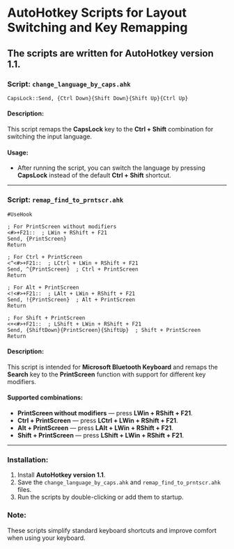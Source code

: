 # AutoHotkey Scripts for Layout Switching and Key Remapping

## The scripts are written for **AutoHotkey version 1.1**.

### Script: `change_language_by_caps.ahk`
```ahk
CapsLock::Send, {Ctrl Down}{Shift Down}{Shift Up}{Ctrl Up}
```

#### Description:
This script remaps the **CapsLock** key to the **Ctrl + Shift** combination for switching the input language.

#### Usage:
- After running the script, you can switch the language by pressing **CapsLock** instead of the default **Ctrl + Shift** shortcut.

---

### Script: `remap_find_to_prntscr.ahk`
```ahk
#UseHook

; For PrintScreen without modifiers
<#>+F21::  ; LWin + RShift + F21
Send, {PrintScreen}
Return

; For Ctrl + PrintScreen
<^<#>+F21::  ; LCtrl + LWin + RShift + F21
Send, ^{PrintScreen}  ; Ctrl + PrintScreen
Return

; For Alt + PrintScreen
<!<#>+F21::  ; LAlt + LWin + RShift + F21
Send, !{PrintScreen}  ; Alt + PrintScreen
Return

; For Shift + PrintScreen
<+<#>+F21::  ; LShift + LWin + RShift + F21
Send, {ShiftDown}{PrintScreen}{ShiftUp}  ; Shift + PrintScreen
Return
```

#### Description:
This script is intended for **Microsoft Bluetooth Keyboard** and remaps the **Search** key to the **PrintScreen** function with support for different key modifiers.

#### Supported combinations:
- **PrintScreen without modifiers** — press **LWin + RShift + F21**.
- **Ctrl + PrintScreen** — press **LCtrl + LWin + RShift + F21**.
- **Alt + PrintScreen** — press **LAlt + LWin + RShift + F21**.
- **Shift + PrintScreen** — press **LShift + LWin + RShift + F21**.

---

### Installation:
1. Install **AutoHotkey version 1.1**.
2. Save the `change_language_by_caps.ahk` and `remap_find_to_prntscr.ahk` files.
3. Run the scripts by double-clicking or add them to startup.

### Note:
These scripts simplify standard keyboard shortcuts and improve comfort when using your keyboard.
